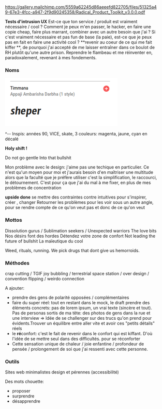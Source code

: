 https://gallery.mailchimp.com/5559a62245d86aeeefd822705/files/51325a49-67e3-4fcc-a947-2f9d90245358/Radical_Product_Toolkit_v3.0.0.pdf

**Tests d'intrusion UX**
Est-ce que ton service / produit est vraiment nécessaire / cool ?
Comment je peux m'en passer, le hacker, en faire une copie cheap, faire plus marrant, combiner avec un autre besoin que j'ai ?
Si c'est vraiment nécessaire et pas fun de base (la paie), est-ce que je peux pas en fait en faire une activité cool ? **revenir au coeur de ce qui me fait kiffer
**, de pourquoi j'ai accepté de me laisser entraîner dans ce boulot de RH plutôt qu'une autre prison. Reprendre le flambeau et me réinventer en, paradoxalement, revenant à mes fondements.

### Noms

![](/assets/sheper.png)

^-- Inspis: années 90, VICE, skate, 3 couleurs: magenta, jaune, cyan en décalé

**Holy shift !**

Do not go gentle Into that bullshit 

Mon problème avec le design:
j'aime pas une techique en particulier. Ce n'est qu'un moyen pour moi et j'aurais besoin d'en maîtriser une multitude alors que la faculté que je préfère utiliser c'est la simplification, le raccourci, le détournement. C'est pour ça que j'ai du mal à me fixer, en plus de mes problèmes de concentration

**upside done**
se mettre des contraintes contre intuitives pour s'inspirer, créer , changer
Retourner les problèmes pour les voir sous un autre angle, pour se rendre compte de ce qu'on veut pas et donc de ce qu'on veut

### Mottos
Dissolution gurus / Sublimation seekers / Unexpected warriors
The love bits
Nos désirs font des hordes
Détendez votre zone de confort
Not leading the future of bullshit
La maïeutique du cool

Weed, rituals, running. We pick drugs that dont give us hemorroids.


### Méthodes
crap cutting / TGIF joy bubbling / terrestrial space station / over design / convention flipping / weirdo connection

A ajouter: 
- prendre des gens de polarité opposées / complémentaires
- faire du super réel: tout en restant dans le mock, le draft prendre des éléments concrets: pas de lorem ipsum, un vrai texte (sincère et tout). Pas de personas sortis de ma tête: des photos de gens dans la rue et une interview => Idée de se challenger sur des trucs qu'on prend pour évidents.Trouver un équilibre entre aller vite et avoir ces "petits détails" réels
- le **ré**confort: c'est le fait de revenir dans le confort qui est kiffant. D'où l'idée de se mettre seul dans des difficultés. pour se réconforter
- Cette sensation unique de chaleur / joie enfantine / profondeur de pensée / prolongement de soi que j'ai ressenti avec cette personne.

### Outils

Sites web minimalistes design et pérennes (accessibilité)


Des mots chouette:
- proposer 
- surprendre
- désapprendre 
